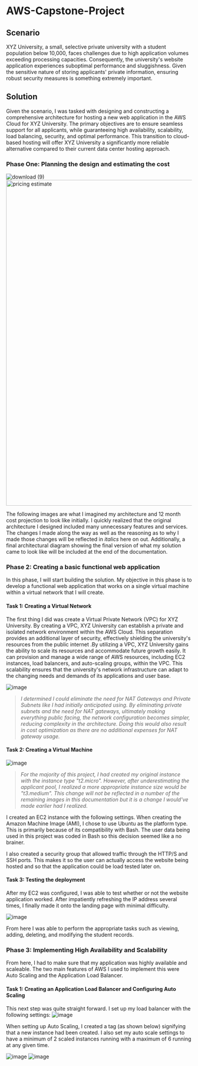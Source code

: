 # AWS-Capstone-Project

## Scenario 
XYZ University, a small, selective private university with a student population below 10,000, faces challenges due to high application volumes exceeding processing capacities. Consequently, the university's website application experiences suboptimal performance and sluggishness. Given the sensitive nature of storing applicants' private information, ensuring robust security measures is something extremely important. 



## Solution 
Given the scenario, I was tasked with designing and constructing a comprehensive architecture for hosting a new web application in the AWS Cloud for XYZ University. The primary objectives are to ensure seamless support for all applicants, while guaranteeing high availability, scalability, load balancing, security, and optimal performance. This transition to cloud-based hosting will offer XYZ University a significantly more reliable alternative compared to their current data center hosting approach.

### Phase One: Planning the design and estimating the cost

![download (9)](https://github.com/nkommareddy/AWS-Capstone-Project/assets/133917107/54a8a92f-5b72-4aaf-a88c-3d792b76b0fc)
<img width="882" alt="pricing estimate" src="https://github.com/nkommareddy/AWS-Capstone-Project/assets/133917107/8251959d-808f-4f05-9b9c-6d5887fe194f">

The following images are what I imagined my architecture and 12 month cost projection to look like initially. I quickly realized that the original architecture I designed included many unnecessary features and services. The changes I made along the way as well as the reasoning as to why I made those changes will be reflected in *italics* here on out. Additionally, a final architectural diagram showing the final version of what my solution came to look like will be included at the end of the documentation. 

### Phase 2: Creating a basic functional web application
In this phase, I will start building the solution. My objective in this phase is to develop a functional web application that works on a single virtual machine within a virtual network that I will create.

#### Task 1: Creating a Virtual Network
The first thing I did was create a Virtual Private Network (VPC) for XYZ University. By creating a VPC, XYZ University can establish a private and isolated network environment within the AWS Cloud. This separation provides an additional layer of security, effectively shielding the university's resources from the public internet .By utilizing a VPC, XYZ University gains the ability to scale its resources and accommodate future growth easily. It can provision and manage a wide range of AWS resources, including EC2 instances, load balancers, and auto-scaling groups, within the VPC. This scalability ensures that the university's network infrastructure can adapt to the changing needs and demands of its applications and user base.


![image](https://github.com/nkommareddy/AWS-Capstone-Project/assets/133917107/eff17674-504c-42e1-81fc-3e41df46a92c)

> *I determined I could eliminate the need for NAT Gateways and Private Subnets like I had initially anticipated using. By eliminating private subnets and the need for NAT gateways, ultimately making everything public facing, the network configuration becomes simpler, reducing complexity in the architecture. Doing this would also result in cost optimization as there are no additional expenses for NAT gateway usage.*

#### Task 2: Creating a Virtual Machine

![image](https://github.com/nkommareddy/AWS-Capstone-Project/assets/133917107/2b92765e-1c6c-4189-9a4f-cc26b8e11dca)
> *For the majority of this project, I had created my original instance with the instance type "t2.micro". However, after underestimating the applicant pool, I realized a more appropriate instance size would be "t3.medium". This change will not be reflected in a number of the remaining images in this documentation but it is a change I would've made earlier had I realized.*


I created an EC2 instance with the following settings. When creating the Amazon Machine Image (AMI), I chose to use Ubuntu as the platform type. This is primarily because of its compatibility with Bash. The user data being used in this project was coded in Bash so this decision seemed like a no brainer.  

I also created a security group that allowed traffic through the HTTP/S and SSH ports. This makes it so the user can actually access the website being hosted and so that the application could be load tested later on. 

#### Task 3: Testing the deployment

After my EC2 was configured, I was able to test whether or not the website application worked. After impatiently refreshing the IP address several times, I finally made it onto the landing page with minimal difficulty. 

![image](https://github.com/nkommareddy/AWS-Capstone-Project/assets/133917107/9b8ceac1-07da-479f-996f-dc82aaee3684)

From here I was able to perform the appropriate tasks such as viewing, adding, deleting, and modifying the student records.


### Phase 3: Implementing High Availability and Scalability

From here, I had to make sure that my application was highly available and scaleable. The two main features of AWS I used to implement this were Auto Scaling and the Application Load Balancer.  

#### Task 1: Creating an Application Load Balancer and Configuring Auto Scaling

This next step was quite straight forward. I set up my load balancer with the following settings: 
![image](https://github.com/nkommareddy/AWS-Capstone-Project/assets/133917107/bb9ba0fa-b196-47bf-a747-c696f2ee334a)

When setting up Auto Scaling, I created a tag (as shown below) signifying that a new instance had been created. I also set my auto scale settings to have a minimum of 2 scaled instances running with a maximum of 6 running at any given time. 

![image](https://github.com/nkommareddy/AWS-Capstone-Project/assets/133917107/dac5f673-e6ac-417f-a3fb-da4cd057af19) ![image](https://github.com/nkommareddy/AWS-Capstone-Project/assets/133917107/f90d2dc5-a31e-42e1-8f59-390753f89888)




